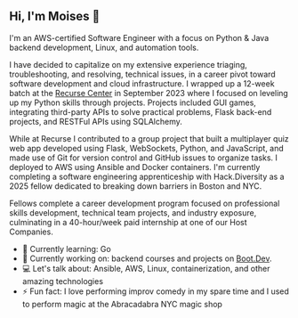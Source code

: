 ## Hi, I'm Moises 👋 

I'm an AWS-certified Software Engineer with a focus on Python & Java backend development, Linux, and automation tools.

I have decided to capitalize on my extensive experience triaging, troubleshooting, and resolving, technical issues, in a career pivot toward software development and cloud infrastructure. I wrapped up a 12-week batch at the [Recurse Center](https://www.recurse.com/) in September 2023 where I focused on leveling up my Python skills through projects. Projects included GUI games, integrating third-party APIs to solve practical problems, Flask back-end projects, and RESTFul APIs using SQLAlchemy.

While at Recurse I contributed to a group project that built a multiplayer quiz web app developed using Flask, WebSockets, Python, and JavaScript, and made use of Git for version control and GitHub issues to organize tasks. I deployed to AWS using Ansible and Docker containers. I'm currently completing a software engineering apprenticeship with Hack.Diversity as a 2025 fellow dedicated to breaking down barriers in Boston and NYC.

Fellows complete a career development program focused on professional skills development, technical team projects, and industry exposure, culminating in a 40-hour/week paid internship at one of our Host Companies.

- 🌱 Currently learning: Go
- 🔨 Currently working on: backend courses and projects on [Boot.Dev](https://boot.dev/).
- 💻 Let's talk about: Ansible, AWS, Linux, containerization, and other amazing technologies
- ⚡ Fun fact: I love performing improv comedy in my spare time and I used to perform magic at the Abracadabra NYC magic shop
